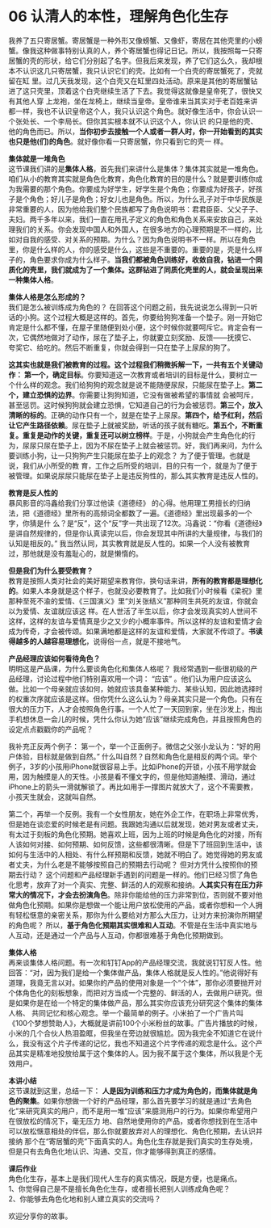 # 06 认清人的本性，理解角色化生存

我养了五只寄居蟹。寄居蟹是一种外形又像螃蟹、又像虾，寄居在其他壳里的小螃蟹。像我这种做事特别认真的人，养个寄居蟹也得记日记。所以，我按照每一只寄居蟹的壳的形状，给它们分别起了名字。但我后来发现，养了它们这么久，我却根本不认识这几只寄居蟹，我只认识它们的壳。比如有一个白壳的寄居蟹死了，壳就留在缸 里。过几天我发现，这个白壳又在缸里四处活动。原来是其他的寄居蟹钻进了这只壳里，顶着这个白壳继续生活了下去。我觉得这就像是皇帝死了，很快又有其他人穿 上龙袍，坐在龙椅上，继续当皇帝。皇帝谁来当其实对于老百姓来讲都一样，我也不认识皇帝这个人，我只认识这个角色。就好像生活中，你会认识一个张处长、一个李局长。但你其实根本就不认识这个人，你认识 的只是他的壳、他的角色而已。所以，**当你初步去接触一个人或者一群人时，你一开始看到的其实也只是他(们)的角色**。就好像你看一只寄居蟹，你只看到它的壳一 样。

**集体就是一堆角色**<br/>这节课我们讲的是**集体人格**，首先我们来讲什么是集体？集体其实就是一堆角色。咱们从小的教育其实就是角色化教育，角色化教育的目的是什么？就是要训练你成为我需要的那个角色。你要成为好学生，好学生是个角色；你要成为好孩子，好孩子是个角色；好儿子是角色；好女儿也是角色。所以，为什么孔子对于中华民族是非常重要的人，因为他给我们整个民族都写了角色说明书：君君臣臣、父父子子、夫妇。两千多年以来，我们一直在用孔子定义的角色和角色关系来安放自己，来处理我们的关系。你会发现中国人和外国人，在很多地方的心理预期是不一样的，比如对自我的感受、对关系的预期。为什么？因为角色说明书不一样。所以在角色里，你是什么样的人，你的感受是什么，这些是不重要的。重要的是，壳是什么样子的，角色要求你成为什么样子。**当我们都被角色训练好，收敛自我，钻进一个同质化的壳里，我们就成为了一个集体。这群钻进了同质化壳里的人，就会呈现出来一种集体人格**。

**集体人格是怎么形成的？**<br/>我们是怎么被训练成为角色的？ 在回答这个问题之前，我先说说怎么得到一只听话的小狗。这个过程大概是这样的。首先，你要给狗狗准备一个垫子。刚一开始它肯定是什么都不懂，在屋子里随便到处小便，这个时候你就要呵斥它。肯定会有一次，它偶然地做对了动作，尿在了垫子上，你就要立刻奖励、反馈——抚摸它、 夸奖它、给吃的。然后不断重复，你就会得到一只在垫子上尿尿的狗了。

**这其实也就是我们被教育的过程。这个过程我们稍微拆解一下，一共有五个关键动作： 第一个，确定目标**。你要知道这一次教育或者培训的目标是什么，要树立一个什么样的观念。我们给狗狗的观念就是说不能随便尿尿，只能尿在垫子上。**第二个，建立恐惧的边界**。你需要让狗狗知道，它没有做被希望的事情就 会被呵斥，甚至惩罚。这时候狗狗就会建立恐惧，它知道自己的行为会被惩罚。**第三个，放入清晰的标的**。正确的动作只有一个，就是在垫子上尿尿。**第四个，给予红利，然后让它产生路径依赖**。尿在垫子上就被奖励，听话的孩子就有糖吃。**第五个，不断重复。重复是动作的关键，重复还可以树立榜样**。于是，小狗就会产生角色化的行为，尿尿只尿在垫子上，因为不尿在垫子上就会被惩罚。好，我们再来问，为什么要训练小狗，让一只狗狗产生只能尿在垫子上的观念？ 为了便于管理。也就是说，我们从小所受的教 育，工作之后所受的培训，目的只有一个，就是为了便于被管理。如果说尿尿只能尿在垫子上是违反狗性的，那么其实教育是违反人性的。

**教育是反人性的**<br/>暴风影音的冯鑫给我们分享过他读《道德经》 的心得。他用理工男擅长的归纳法，把《道德经》里所有的高频词全都数了一遍。《道德经》里出现最多的一个字，你猜是什 么？是“反”，这个“反”字一共出现了12次。冯鑫说：“你看《道德经》是讲自然规律的，但是你认真读完以后，你会发现其中所讲的大量规律，与我们的认知是相反的。” 我当然认同，其实教育就是反人性的。如果一个人没有被教育过，那他就是没有羞耻心的，就是懒惰的。

**但是我们为什么要受教育？**<br/>教育是按照人类对社会的美好期望来教育你，换句话来讲，**所有的教育都是理想化的**。如果人本身就是这个样子，也就没必要教育了。比如我们小时候看《梁祝》里那种至死不渝的爱情、《三国演义》里“刘关张结义”那种同生共死的友谊，你就会以为爱情、友谊就应该这 样。在人世活了半生以后，你才会发现真实的人世间不这样，这样的友谊与爱情真是少之又少的小概率事件。所以这样的友谊和爱情才会成为传奇，才会被传颂。如果满地都是这样的友谊和爱情，大家就不传颂了。**书读得越多的人越容易理想化**，说得俗一点，就是不接地气。

**产品经理应该如何看待角色？**<br/>明明这是产品课，为什么要谈角色化和集体人格呢？ 我经常遇到一些很初级的产品经理，讨论过程中他们特别喜欢用一个词： “应该” 。他们认为用户应该这么做。比如一个母亲就应该如何，她就应该具备某种能力、某些认知，因此她选择时的权重次序就应该是这样。但你凭什么这么认为？母亲其实只是一个角色。只有在很大的压力下，人才会按照角色行事。一个人忙了一天回到家，坐在沙发上，掏出手机想休息一会儿的时候，凭什么你认为她“应该”继续完成角色，并且按照角色的设定点点戳戳你的产品呢？

我补充正反两个例子： 第一个，举一个正面例子。微信之父张小龙认为：“好的用户体验，目标就是做到自然。” 什么叫自然？自然和角色化是相反的两个词。举个例子，3岁的小孩用iPhone就很容易上手。比如iPhone的开锁，小孩不用学就会用，因为触摸是人的天性。小孩是看不懂文字的，但是他知道触摸、滑动，通过iPhone上的箭头一滑就解锁了。再比如用手一撑图片就放大了，这个不需要教，小孩天生就会，这就叫自然。

第二个，再举一个反例。我有一个女性朋友，她在外企工作，在职场上非常优秀，但是她在谈恋爱的时候老是有问题。我跟她沟通以后就发现，她对男友或者丈夫，有太过于刻板的角色化预期。她喜欢上班，因为上班的时候是角色化的对接，所有人该如何对接、如何预期、如何反馈，这些都很清晰。但是下了班回到生活中，该如何与生活中的人相处、有什么样预期和反馈，她就不明白了。她觉得她的男友或者丈夫，为什么老是不能够按照自己的预期去行动呢？ 但对方凭什么按照你的预期去行动？ 这个问题和产品经理新手遇到的问题是一样的。他们已经习惯了角色化思考，放弃了对一个真实、完整、鲜活的人的观察和接纳。**人其实只有在压力非常大的情况下，才会去扮演角色**。除非你能给他的压力非常到位，否则就不要对他做角色化预期。如果你是想做一个能让用户放松使用的产品，或者你想和一个人拥有轻松惬意的亲密关系，那你为什么要给对方那么大压力，让对方来扮演你所期望的角色呢？ 所以，**基于角色化预期其实很难和人互动**。不管是在生活中真实地与人互动，还是通过一个产品与人互动，你都很难基于角色化预期做到。

**集体人格**<br/>
再来谈集体人格问题。有一次和钉钉App的产品经理交流，我就说钉钉反人性。他回答：“对，因为我们是给一个集体做产品，集体人格就是反人性的。”他说得好有道理，我竟无言以对。如果你的产品的使用对象是一个“个体”，那你必须要抛开对个体角色化的刻板想象，而把对方当成一个完整的、鲜活的人，去做用户研究。但是如果你是在给一个特定的集体做产品，那么其实你应该充分研究这个集体的集体人格、 共同记忆和核心观念。举一个最简单的例子。小米拍了一个广告片叫 《100个梦想赞助人》，大概就是讲前100个小米粉丝的故事。广告片播放的时候，小米的几个合伙人热泪盈眶，但我坐在旁边就很尴尬。因为我完全不知道它在说什么，我没有这个片子传递的记忆，我也不知道这个片字传递的观念是什么。这个产品其实是精准地投放给属于这个集体的人。因为我不属于这个集体，所以我是个无效用户。

**本讲小结**<br/>
这节课就到这里，总结一下： **人是因为训练和压力才成为角色的，而集体就是角色的聚集**。如果你想做一个好的产品经理，那么首先要学习的就是通过“去角色化”来研究真实的用户，而不是用一堆“应该”来臆测用户的行为。如果你希望用户在很放松的情况下，毫无压力 地、自然地使用你的产品，或者你想找到在生活中可以放松惬意相处的伴侣，那么你就要放弃对人的理想化、角色化预期，去认识并接纳 那个在“寄居蟹的壳”下面真实的人。角色化生存就是我们真实的生存处境，但是只有去角色化地认识、沟通、交互，你才能够得到真正的感情。

**课后作业**<br/>角色化生存，基本上是我们现代人生存的真实情况，既是方便，也是痛点。<br/>
1、你觉得自己是不是擅长角色化生存，或者擅长把别人训练成角色呢？<br/>
2、你能够去角色化地和别人建立真实的交流吗？

欢迎分享你的故事。